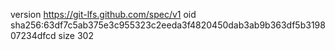version https://git-lfs.github.com/spec/v1
oid sha256:63df7c5ab375e3c955323c2eeda3f4820450dab3ab9b363df5b319807234dfcd
size 302
